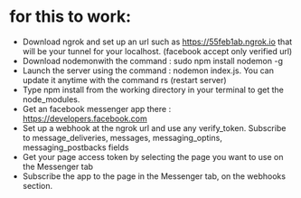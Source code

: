 # for this to work:

* Download ngrok and set up an url such as https://55feb1ab.ngrok.io that will be your tunnel for your localhost. (facebook accept only verified url)
* Download nodemonwith the command : sudo npm install nodemon -g
* Launch the server using the command : nodemon index.js. You can update it anytime with the command rs (restart server)
* Type npm install from the working directory in your terminal to get the node_modules.
* Get an facebook messenger app there : https://developers.facebook.com
* Set up a webhook at the ngrok url and use any verify_token. Subscribe to message_deliveries, messages, messaging_optins, messaging_postbacks fields
* Get your page access token by selecting the page you want to use on the Messenger tab
* Subscribe the app to the page in the Messenger tab, on the webhooks section.
